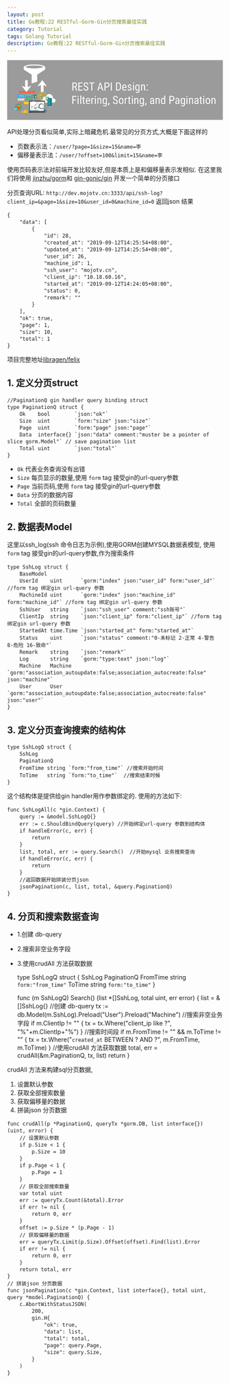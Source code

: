 ```yaml
---
layout: post
title: Go教程:22 RESTful-Gorm-Gin分页搜索最佳实践
category: Tutorial
tags: Golang Tutorial
description: Go教程:22 RESTful-Gorm-Gin分页搜索最佳实践
---
```


![Go教程:22 RESTful-Gorm-Gin分页搜索最佳实践](/assets/image/pagination_search.png#pic_center)

API处理分页看似简单,实际上暗藏危机.最常见的分页方式,大概是下面这样的

*   页数表示法：`/user/?page=1&size=15&name=李`
*   偏移量表示法：`/user/?offset=100&limit=15&name=李`

使用页码表示法对前端开发比较友好,但是本质上是和偏移量表示发相似. 在这里我们将使用 [jinzhu/gorm](https://github.com/jinzhu/gorm)和 [gin-gonic/gin](https://github.com/gin-gonic/gin) 开发一个简单的分页接口

分页查询URL: `http://dev.mojotv.cn:3333/api/ssh-log?client_ip=&page=1&size=10&user_id=0&machine_id=0` 返回json 结果

    {
        "data": [
            {
                "id": 28,
                "created_at": "2019-09-12T14:25:54+08:00",
                "updated_at": "2019-09-12T14:25:54+08:00",
                "user_id": 26,
                "machine_id": 1,
                "ssh_user": "mojotv.cn",
                "client_ip": "10.18.60.16",
                "started_at": "2019-09-12T14:24:05+08:00",
                "status": 0,
                "remark": ""
            }
        ],
        "ok": true,
        "page": 1,
        "size": 10,
        "total": 1
    }


项目完整地址[libragen/felix](https://github.com/libragen/felix)

1\. 定义分页struct
--------------

    //PaginationQ gin handler query binding struct
    type PaginationQ struct {
    	Ok    bool        `json:"ok"`
    	Size  uint        `form:"size" json:"size"`
    	Page  uint        `form:"page" json:"page"`
    	Data  interface{} `json:"data" comment:"muster be a pointer of slice gorm.Model"` // save pagination list
    	Total uint        `json:"total"`
    }


*   `Ok` 代表业务查询没有出错
*   `Size` 每页显示的数量,使用 `form` tag 接受gin的url-query参数
*   `Page` 当前页码,使用 `form` tag 接受gin的url-query参数
*   `Data` 分页的数据内容
*   `Total` 全部的页码数量

2\. 数据表Model
------------

这里以ssh_log(ssh 命令日志为示例),使用GORM创建MYSQL数据表模型, 使用 `form` tag 接受gin的url-query参数,作为搜索条件

    type SshLog struct {
    	BaseModel
    	UserId    uint      `gorm:"index" json:"user_id" form:"user_id"` //form tag 绑定gin url-query 参数
    	MachineId uint      `gorm:"index" json:"machine_id" form:"machine_id"` //form tag 绑定gin url-query 参数
    	SshUser   string    `json:"ssh_user" comment:"ssh账号"`
    	ClientIp  string    `json:"client_ip" form:"client_ip"` //form tag 绑定gin url-query 参数
    	StartedAt time.Time `json:"started_at" form:"started_at"`
    	Status    uint      `json:"status" comment:"0-未标记 2-正常 4-警告 8-危险 16-致命"`
    	Remark    string    `json:"remark"`
    	Log       string    `gorm:"type:text" json:"log"`
    	Machine   Machine   `gorm:"association_autoupdate:false;association_autocreate:false" json:"machine"`
    	User      User      `gorm:"association_autoupdate:false;association_autocreate:false" json:"user"`
    }


3\. 定义分页查询搜索的结构体
----------------

    type SshLogQ struct {
    	SshLog
    	PaginationQ
    	FromTime string `form:"from_time"` //搜索开始时间
    	ToTime   string `form:"to_time"`  //搜索结束时候
    }


这个结构体是提供给gin handler用作参数绑定的. 使用的方法如下: 

    func SshLogAll(c *gin.Context) {
    	query := &model.SshLogQ{}
    	err := c.ShouldBindQuery(query) //开始绑定url-query 参数到结构体
    	if handleError(c, err) {
    		return
    	}
    	list, total, err := query.Search()  //开始mysql 业务搜索查询
    	if handleError(c, err) {
    		return
    	}
    	//返回数据开始拼装分页json
    	jsonPagination(c, list, total, &query.PaginationQ)
    }


4\. 分页和搜索数据查询
-------------

*   1.创建 db-query
*   2.搜索非空业务字段
*   3.使用crudAll 方法获取数据


    type SshLogQ struct {
    	SshLog
    	PaginationQ
    	FromTime string `form:"from_time"`
    	ToTime   string `form:"to_time"`
    }
    
    func (m SshLogQ) Search() (list *[]SshLog, total uint, err error) {
    	list = &[]SshLog{}
    	//创建 db-query
    	tx := db.Model(m.SshLog).Preload("User").Preload("Machine")
    	//搜索非空业务字段
    	if m.ClientIp != "" {
    		tx = tx.Where("client_ip like ?", "%"+m.ClientIp+"%")
    	}
    	//搜索时间段
    	if m.FromTime != "" && m.ToTime != "" {
    		tx = tx.Where("`created_at` BETWEEN ? AND ?", m.FromTime, m.ToTime)
    	}
    	//使用crudAll 方法获取数据
    	total, err = crudAll(&m.PaginationQ, tx, list)
    	return
    }


crudAll 方法来构建sql分页数据,

1.  设置默认参数
2.  获取全部搜索数量
3.  获取偏移量的数据
4.  拼装json 分页数据 
```
func crudAll(p *PaginationQ, queryTx *gorm.DB, list interface{}) (uint, error) {
    // 设置默认参数 
    if p.Size < 1 { 
        p.Size = 10 
    } 
    if p.Page < 1 { 
        p.Page = 1 
    }
    // 获取全部搜索数量 
    var total uint 
    err := queryTx.Count(&total).Error 
    if err != nil { 
        return 0, err 
    } 
    offset := p.Size * (p.Page - 1)
    // 获取偏移量的数据 
    err = queryTx.Limit(p.Size).Offset(offset).Find(list).Error 
    if err != nil { 
        return 0, err 
    } 
    return total, err 
}
// 拼装json 分页数据
func jsonPagination(c *gin.Context, list interface{}, total uint, query *model.PaginationQ) {
    c.AbortWithStatusJSON(
        200, 
        gin.H{
            "ok": true, 
            "data": list, 
            "total": total, 
            "page": query.Page, 
            "size": query.Size,
        }
    )
} 
```